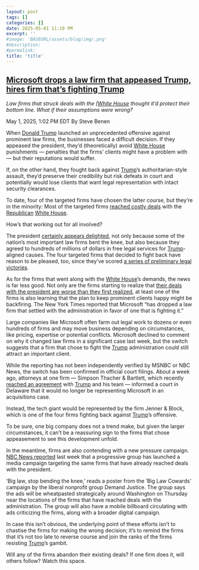 ```yaml
---
layout: post
tags: []
categories: []
date: 2025-05-01 11:19 PM
excerpt: ''
#image: 'BASEURL/assets/blog/img/.png'
#description:
#permalink:
title: 'title'
---
```



## [Microsoft drops a law firm that appeased Trump, hires firm that’s fighting Trump](https://www.msnbc.com/rachel-maddow-show/maddowblog/microsoft-drops-law-firm-appeased-trump-hires-firm-s-fighting-trump-rcna204152)

*Law firms that struck deals with the [[White House](https://www.whitehouse.gov/) thought it’d protect their bottom line. What if their assumptions were wrong?*

May 1, 2025, 1:02 PM EDT
By Steve Benen

When [Donald Trump](https://www.donaldjtrump.com/) launched an unprecedented offensive against prominent law firms, the businesses faced a difficult decision. If they appeased the president, they’d (theoretically) avoid [White House](https://www.whitehouse.gov/) punishments — penalties that the firms’ clients might have a problem with — but their reputations would suffer.

If, on the other hand, they fought back against [Trump](https://www.donaldjtrump.com/)’s authoritarian-style assault, they’d preserve their credibility but risk defeats in court and potentially would lose clients that want legal representation with intact security clearances.

To date, four of the targeted firms have chosen the latter course, but they’re in the minority: Most of the targeted firms [reached costly deals](https://www.msnbc.com/rachel-maddow-show/maddowblog/targeted-trump-law-firms-choose-pre-emptive-appeasement-rcna201101) with the [Republican](https://www.gop.com/) [White House](https://www.whitehouse.gov/).

How’s that working out for all involved?

The president [certainly appears delighted](https://abcnews.go.com/US/full-transcript-trumps-exclusive-100-days-broadcast-interview/story?id=121291672), not only because some of the nation’s most important law firms bent the knee, but also because they agreed to hundreds of millions of dollars in free legal services for [Trump](https://www.donaldjtrump.com/)-aligned causes. The four targeted firms that decided to fight back have reason to be pleased, too, since they’ve scored [a series of preliminary legal victories](https://www.msnbc.com/rachel-maddow-show/maddowblog/4-law-firms-targeted-trump-extend-winning-streak-white-house-rcna201492).

As for the firms that went along with the [White House](https://www.whitehouse.gov/)’s demands, the news is far less good. Not only are the firms starting to realize that [their deals with the president are worse than they first realized](https://www.msnbc.com/rachel-maddow-show/maddowblog/prominent-law-firms-lando-calrissian-common-rcna201726), at least one of the firms is also learning that the plan to keep prominent clients happy might be backfiring. The New York Times reported that Microsoft “has dropped a law firm that settled with the administration in favor of one that is fighting it.”

Large companies like Microsoft often farm out legal work to dozens or even hundreds of firms and may move business depending on circumstances, like pricing, expertise or potential conflicts. Microsoft declined to comment on why it changed law firms in a significant case last week, but the switch suggests that a firm that chose to fight the [Trump](https://www.donaldjtrump.com/) administration could still attract an important client.

While the reporting has not been independently verified by MSNBC or NBC News, the switch has been confirmed in official court filings. About a week ago, attorneys at one firm — Simpson Thacher & Bartlett, which recently [reached an agreement](https://www.nytimes.com/2025/04/11/business/trump-law-firms-kirkland-ellis-latham-watkins.html) with [Trump](https://www.donaldjtrump.com/) and his team — informed a court in Delaware that it would no longer be representing Microsoft in an acquisitions case.

Instead, the tech giant would be represented by the firm Jenner & Block, which is one of the four firms fighting back against [Trump](https://www.donaldjtrump.com/)’s offensive.

To be sure, one big company does not a trend make, but given the larger circumstances, it can’t be a reassuring sign to the firms that chose appeasement to see this development unfold.

In the meantime, firms are also contending with a new pressure campaign. [NBC News reported](https://www.nbcnews.com/politics/trump-administration/furor-trumps-targeting-law-firms-heats-court-fight-ad-campaign-rcna202570) last week that a progressive group has launched a media campaign targeting the same firms that have already reached deals with the president.

‘Big law, stop bending the knee,’ reads a poster from the ‘Big Law Cowards’ campaign by the liberal nonprofit group Demand Justice. The group says the ads will be wheatpasted strategically around Washington on Thursday near the locations of the firms that have reached deals with the administration. The group will also have a mobile billboard circulating with ads criticizing the firms, along with a broader digital campaign.

In case this isn’t obvious, the underlying point of these efforts isn’t to chastise the firms for making the wrong decision; it’s to remind the firms that it’s not too late to reverse course and join the ranks of the firms resisting [Trump](https://www.donaldjtrump.com/)’s gambit.

Will any of the firms abandon their existing deals? If one firm does it, will others follow? Watch this space.
